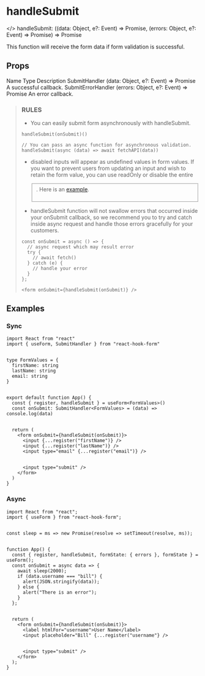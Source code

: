 # handleSubmit

</> handleSubmit: ((data: Object, e?: Event) => Promise<void>, (errors: Object, e?: Event) => Promise<void>) => Promise<void>

This function will receive the form data if form validation is successful.

## Props

Name	Type	Description
SubmitHandler	(data: Object, e?: Event) => Promise<void>	A successful callback.
SubmitErrorHandler	(errors: Object, e?: Event) => Promise<void>	An error callback.

> ###  RULES
> - You can easily submit form asynchronously with handleSubmit.
> 
> ```tsx
> handleSubmit(onSubmit)()
> 
> // You can pass an async function for asynchronous validation.
> handleSubmit(async (data) => await fetchAPI(data))
> ```
> 
> - disabled inputs will appear as undefined values in form values. If you want to prevent users from updating an input and wish to retain the form value, you can use readOnly or disable the entire <fieldset />. Here is an [example](https://codesandbox.io/s/react-hook-form-disabled-inputs-oihxx).
> 
> - handleSubmit function will not swallow errors that occurred inside your onSubmit callback, so we recommend you to try and catch inside async request and handle those errors gracefully for your customers.
> 
> ```tsx
> const onSubmit = async () => {
>   // async request which may result error
>   try {
>     // await fetch()
>   } catch (e) {
>     // handle your error
>   }
> };
> 
> <form onSubmit={handleSubmit(onSubmit)} />
> ```

## Examples

### Sync

```tsx
import React from "react"
import { useForm, SubmitHandler } from "react-hook-form"


type FormValues = {
  firstName: string
  lastName: string
  email: string
}


export default function App() {
  const { register, handleSubmit } = useForm<FormValues>()
  const onSubmit: SubmitHandler<FormValues> = (data) => console.log(data)


  return (
    <form onSubmit={handleSubmit(onSubmit)}>
      <input {...register("firstName")} />
      <input {...register("lastName")} />
      <input type="email" {...register("email")} />


      <input type="submit" />
    </form>
  )
}
```

### Async

```tsx
import React from "react";
import { useForm } from "react-hook-form";


const sleep = ms => new Promise(resolve => setTimeout(resolve, ms));


function App() {
  const { register, handleSubmit, formState: { errors }, formState } = useForm();
  const onSubmit = async data => {
    await sleep(2000);
    if (data.username === "bill") {
      alert(JSON.stringify(data));
    } else {
      alert("There is an error");
    }
  };


  return (
    <form onSubmit={handleSubmit(onSubmit)}>
      <label htmlFor="username">User Name</label>
      <input placeholder="Bill" {...register("username"} />


      <input type="submit" />
    </form>
  );
}
```

